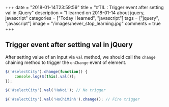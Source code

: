 +++
date = "2018-01-14T23:59:59"
title = "#TIL : Trigger event after setting val in jQuery"
description = "I learned on 2018-01-14 about jquery, javascript"
categories = ["Today I learned", "javascript"]
tags = ["jquery", "javascript"]
image = "/images/never_stop_learning.jpg"
comments = true
+++



## Trigger event after setting val in jQuery

After setting value of an input via `val` method, we should call the `change` chaining method to trigger the `onChange` event of element.

```js
$('#selectCity').change(function() {
	console.log($(this).val());
});

$('#selectCity').val('HaNoi'); // No trigger

$('#selectCity').val('HoChiMinh').change(); // Fire trigger
```

